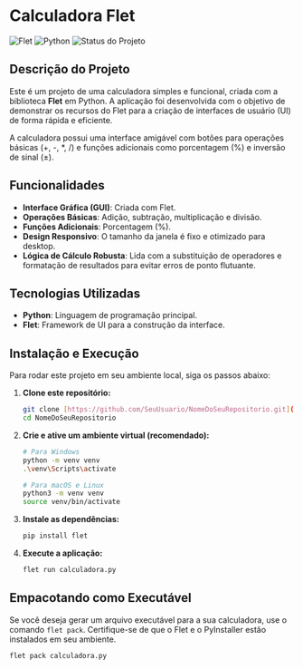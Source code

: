 # Calculadora Flet

![Flet](https://img.shields.io/badge/Flet-0.28.3-blue)
![Python](https://img.shields.io/badge/Python-3.13.2-yellow)
![Status do Projeto](https://img.shields.io/badge/status-concluído-green)

## Descrição do Projeto

Este é um projeto de uma calculadora simples e funcional, criada com a biblioteca **Flet** em Python. A aplicação foi desenvolvida com o objetivo de demonstrar os recursos do Flet para a criação de interfaces de usuário (UI) de forma rápida e eficiente.

A calculadora possui uma interface amigável com botões para operações básicas (+, -, *, /) e funções adicionais como porcentagem (%) e inversão de sinal (±).

## Funcionalidades

* **Interface Gráfica (GUI)**: Criada com Flet.
* **Operações Básicas**: Adição, subtração, multiplicação e divisão.
* **Funções Adicionais**: Porcentagem (%).
* **Design Responsivo**: O tamanho da janela é fixo e otimizado para desktop.
* **Lógica de Cálculo Robusta**: Lida com a substituição de operadores e formatação de resultados para evitar erros de ponto flutuante.

## Tecnologias Utilizadas

* **Python**: Linguagem de programação principal.
* **Flet**: Framework de UI para a construção da interface.

## Instalação e Execução

Para rodar este projeto em seu ambiente local, siga os passos abaixo:

1.  **Clone este repositório:**
    ```bash
    git clone [https://github.com/SeuUsuario/NomeDoSeuRepositorio.git](https://github.com/SeuUsuario/NomeDoSeuRepositorio.git)
    cd NomeDoSeuRepositorio
    ```

2.  **Crie e ative um ambiente virtual (recomendado):**
    ```bash
    # Para Windows
    python -m venv venv
    .\venv\Scripts\activate

    # Para macOS e Linux
    python3 -m venv venv
    source venv/bin/activate
    ```

3.  **Instale as dependências:**
    ```bash
    pip install flet
    ```

4.  **Execute a aplicação:**
    ```bash
    flet run calculadora.py
    ```

## Empacotando como Executável

Se você deseja gerar um arquivo executável para a sua calculadora, use o comando `flet pack`. Certifique-se de que o Flet e o PyInstaller estão instalados em seu ambiente.

```bash
flet pack calculadora.py